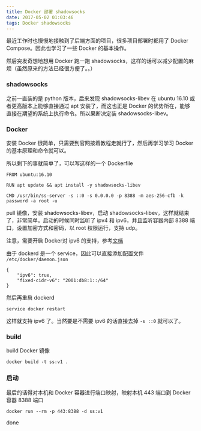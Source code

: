 ```yaml
---
title: Docker 部署 shadowsocks
date: 2017-05-02 01:03:46
tags: Docker shadowsocks
---
```


最近工作时也慢慢地接触到了后端方面的项目，很多项目部署时都用了 Docker Compose。因此也学习了一些 Docker 的基本操作。

然后突发奇想地想用 Docker 跑一跑 shadowsocks，这样的话可以减少配置的麻烦（虽然原来的方法已经很方便了。。）

### shadowsocks

之前一直装的是 python 版本，后来发现 shadowsocks-libev 在 ubuntu 16.10 或者更高版本上能够直接通过 apt 安装了，而这也正是 Docker 的优势所在，能够直接在期望的系统上执行命令。所以果断决定装 shadowsocks-libev。

### Docker

安装 Docker 很简单，只需要到官网按着教程走就行了，然后再学习学习 Docker 的基本原理和命令就可以。

所以剩下的事就简单了，可以写这样的一个 Dockerfile

```
FROM ubuntu:16.10

RUN apt update && apt install -y shadowsocks-libev

CMD /usr/bin/ss-server -s ::0 -s 0.0.0.0 -p 8388 -m aes-256-cfb -k password -a root -u
```

pull 镜像，安装 shadowsocks-libev，启动 shadowsocks-libev，这样就结束了，非常简单。启动的时候同时监听了 ipv4 和 ipv6，并且监听容器内部 8388 端口，设置加密方式和密码，以 root 权限运行，支持 udp。

注意，需要开启 Docker对 ipv6 的支持，参考[文档](https://docs.docker.com/engine/userguide/networking/default_network/ipv6/)

由于 dockerd 是一个 service，因此可以直接添加配置文件 `/etc/docker/daemon.json`

```
{
    "ipv6": true,
    "fixed-cidr-v6": "2001:db8:1::/64"
}
```

然后再重启 dockerd

```
service docker restart
```

这样就支持 ipv6 了。当然要是不需要 ipv6 的话直接去掉 `-s ::0` 就可以了。

### build

build Docker 镜像

```
docker build -t ss:v1 .
```

### 启动

最后的话得对本机和 Docker 容器进行端口映射，映射本机 443 端口到 Docker 容器 8388 端口

```
docker run --rm -p 443:8388 -d ss:v1
```

done
